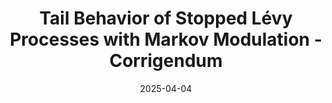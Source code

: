 ---
title: "Tail Behavior of Stopped Lévy Processes with Markov Modulation - Corrigendum"
collection: other
link: https://doi.org/10.1017/S0266466625000076
venue: "Econometric Theory"
date: 2025-04-04
coauthor: "Brendan K. Beare and Won-Ki Seo"
---
